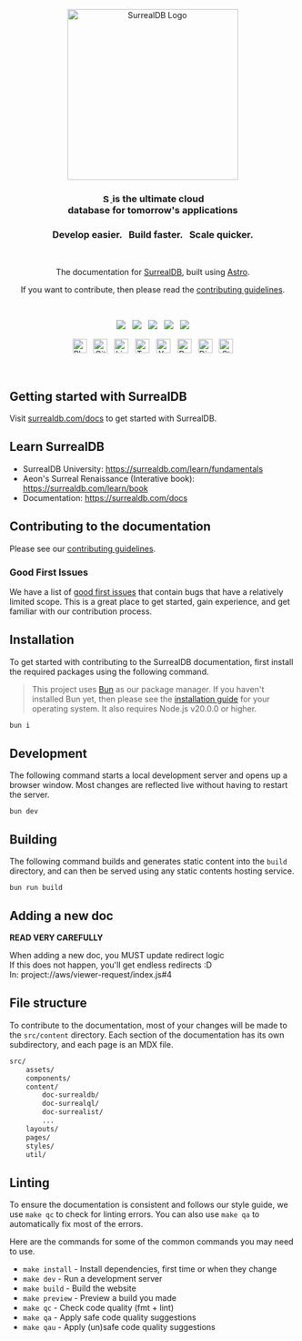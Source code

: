 
<p align="center">
    <a href="https://surrealdb.com#gh-dark-mode-only" target="_blank">
        <img width="300" src="src/assets/img/logo/dark/logo.svg" alt="SurrealDB Logo">
    </a>
</p>

<h3 align="center">
    <a href="https://surrealdb.com#gh-dark-mode-only" target="_blank">
        <img src="src/assets/img/logo/dark/text.svg" height="15" alt="SurrealDB">
    </a>
    is the ultimate cloud <br> database for tomorrow's applications
</h3>

<h3 align="center">Develop easier. &nbsp; Build faster. &nbsp; Scale quicker.</h3>

<br>

<p align="center">The documentation for <a href="https://github.com/surrealdb/surrealdb" target="_blank">SurrealDB</a>, built using <a href="https://astro.build/" target="_blank">Astro</a>.</p>

<p align="center">If you want to contribute, then please read the <a href="https://github.com/surrealdb/docs.surrealdb.com/blob/main/CONTRIBUTING.md" target="_blank">contributing guidelines</a>.</p>

<br>

<p align="center">
    <a href="https://surrealdb.com/discord"><img src="https://img.shields.io/discord/902568124350599239?label=discord&style=flat-square&color=5a66f6"></a>
    &nbsp;
    <a href="https://twitter.com/surrealdb"><img src="https://img.shields.io/badge/twitter-follow_us-1d9bf0.svg?style=flat-square"></a>
    &nbsp;
    <a href="https://dev.to/surrealdb"><img src="https://img.shields.io/badge/dev-join_us-86f7b7.svg?style=flat-square"></a>
    &nbsp;
    <a href="https://www.linkedin.com/company/surrealdb/"><img src="https://img.shields.io/badge/linkedin-connect_with_us-0a66c2.svg?style=flat-square"></a>
    &nbsp;
    <a href="https://www.youtube.com/channel/UCjf2teVEuYVvvVC-gFZNq6w"><img src="https://img.shields.io/badge/youtube-subscribe-ff0000.svg?style=flat-square"></a>
</p>

<p align="center">
    <a href="https://surrealdb.com/blog"><img height="25" src="src/assets/img/logo/dark/blog.svg" alt="Blog"></a>
    &nbsp;
    <a href="https://github.com/surrealdb/surrealdb"><img height="25" src="src/assets/img/logo/dark/github.svg" alt="Github	"></a>
    &nbsp;
    <a href="https://www.linkedin.com/company/surrealdb/"><img height="25" src="src/assets/img/logo/dark/linkedin.svg" alt="LinkedIn"></a>
    &nbsp;
    <a href="https://twitter.com/surrealdb"><img height="25" src="src/assets/img/logo/dark/twitter.svg" alt="Twitter"></a>
    &nbsp;
    <a href="https://www.youtube.com/channel/UCjf2teVEuYVvvVC-gFZNq6w"><img height="25" src="src/assets/img/logo/dark/youtube.svg" alt="Youtube"></a>
    &nbsp;
    <a href="https://dev.to/surrealdb"><img height="25" src="src/assets/img/logo/dark/dev.svg" alt="Dev"></a>
    &nbsp;
    <a href="https://surrealdb.com/discord"><img height="25" src="src/assets/img/logo/dark/discrod.svg" alt="Discord"></a>
    &nbsp;
    <a href="https://stackoverflow.com/questions/tagged/surrealdb"><img height="25" src="src/assets/img/logo/dark/stack-overflow.svg" alt="StackOverflow"></a>
</p>

<br>

## Getting started with SurrealDB

Visit [surrealdb.com/docs](https://surrealdb.com/docs/surrealdb/) to get started with SurrealDB. 


## Learn SurrealDB

- SurrealDB University: https://surrealdb.com/learn/fundamentals
- Aeon's Surreal Renaissance (Interative book): https://surrealdb.com/learn/book
- Documentation: https://surrealdb.com/docs


## Contributing to the documentation

Please see our [contributing guidelines](/CONTRIBUTING.md).

### Good First Issues

We have a list of [good first issues](https://github.com/surrealdb/docs.surrealdb.com/issues?q=is%3Aopen+is%3Aissue+label%3A%22good+first+issue%22) that contain bugs that have a relatively limited scope. This is a great place to get started, gain experience, and get familiar with our contribution process.

## Installation

To get started with contributing to the SurrealDB documentation, first install the required packages using the following command. 

> This project uses [Bun](https://bun.sh/) as our package manager. If you haven't installed Bun yet, then please see the [installation guide](https://bun.sh/docs/installation) for your operating system. It also requires Node.js v20.0.0 or higher.

```bash
bun i 
```

## Development

The following command starts a local development server and opens up a browser window. Most changes are reflected live without having to restart the server.

```
bun dev
```

## Building

The following command builds and generates static content into the `build` directory, and can then be served using any static contents hosting service.

```
bun run build
```

## Adding a new doc

**READ VERY CAREFULLY**

When adding a new doc, you MUST update redirect logic <br />
If this does not happen, you'll get endless redirects :D <br />
In: project://aws/viewer-request/index.js#4

## File structure

To contribute to the documentation, most of your changes will be made to the `src/content` directory. Each section of the documentation has its own subdirectory, and each page is an MDX file. 

```md
src/
    assets/
    components/
    content/
        doc-surrealdb/
        doc-surrealql/
        doc-surrealist/
        ...
    layouts/
    pages/
    styles/
    util/ 
```

## Linting

To ensure the documentation is consistent and follows our style guide, we use `make qc` to check for linting errors. You can also use `make qa` to automatically fix most of the errors. 

Here are the commands for some of the common commands you may need to use.

- `make install` - Install dependencies, first time or when they change
- `make dev` - Run a development server
- `make build` - Build the website
- `make preview` - Preview a build you made
- `make qc` - Check code quality (fmt + lint)
- `make qa` - Apply safe code quality suggestions
- `make qau` - Apply (un)safe code quality suggestions

